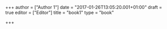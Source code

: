 +++
author = ["Author 1"]
date = "2017-01-26T13:05:20.001+01:00"
draft = true
editor = ["Editor"]
title = "book1"
type = "book"

+++
